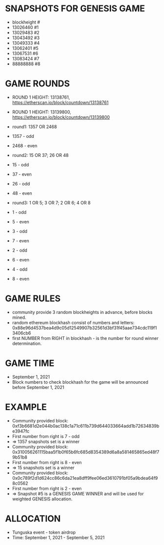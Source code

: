 # SNAPSHOTS FOR GENESIS GAME
+ blockheight #
+ 13026460  #1
+ 13029483  #2
+ 13043492  #3
+ 13049333  #4
+ 13062401  #5
+ 13067531 #6
+ 13083424  #7
+ 88888888  #8

# GAME ROUNDS
+ ROUND 1 HEIGHT: 13138761, https://etherscan.io/block/countdown/13138761
+ ROUND 1 HEIGHT: 13139800, https://etherscan.io/block/countdown/13139800
+ round1: 1357 OR 2468 
+ 1357 - odd
+ 2468 - even

+ round2: 15 OR 37; 26 OR 48
+ 15 - odd
+ 37 - even
+ 26 - odd
+ 48 - even

+ round3: 1 OR 5; 3 OR 7; 2 OR 6; 4 OR 8
+ 1 - odd
+ 5 - even
+ 3 - odd
+ 7 - even
+ 2 - odd
+ 6 - even
+ 4 - odd
+ 8 - even


# GAME RULES

+ community provide 3 random blockheights in advance, before blocks mined. 
+ random ethereum blockhash consist of numbers and letters: 0x88e96d4537bea4d9c05d12549907b32561d3bf31f45aae734cdc119f13406cb6
+ first NUMBER from RIGHT in blockhash - is the number for round winner determination.

# GAME TIME
+ September 1, 2021
+ Block numbers to check blockhash for the game will be announced before September 1, 2021 

# EXAMPLE
+ Community provided block: 0xf3b6681d2e044b0ac138c1a71c611b739d644033664add1b72634839be3947fc
+ First number from right is 7 - odd
+ => 1357 snapshots set is a winner
+ Community provided block: 0x310056261115baa5f1b0f65b6fc685d8354389d6a8a581465865ed48f79b51b8
+ First number from right is 8 - even
+ => 15 snapshots set is a winner
+ Community provided block: 0x0c789f2d1d624cc86c6da21ea8dff9fee06ed3610791bf05a9bdea64f98c0562
+ First number from right is 2 - even
+ => Snapshot #5 is a GENESIS GAME WINNER and will be used for weighted GENESIS allocation.


# ALLOCATION
+ Tunguska event - token airdrop
+ Time: September 1, 2021 - September 5, 2021

